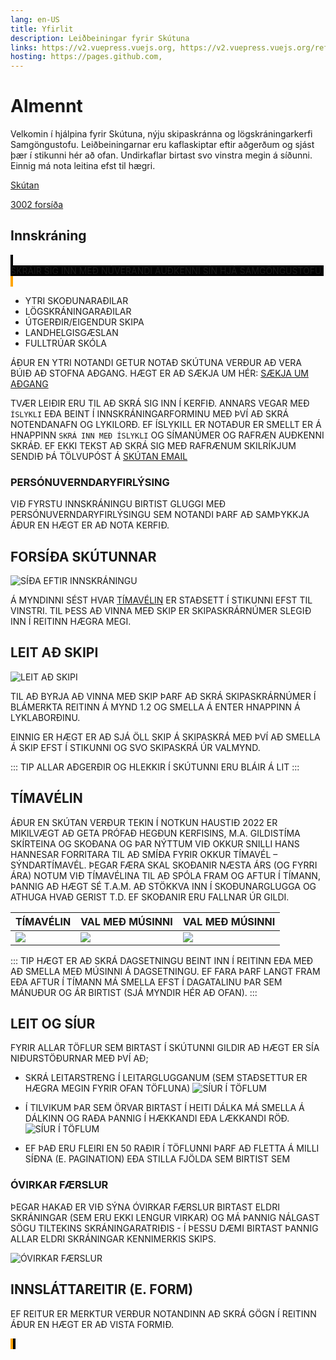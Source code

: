```yaml
---
lang: en-US
title: Yfirlit
description: Leiðbeiningar fyrir Skútuna
links: https://v2.vuepress.vuejs.org, https://v2.vuepress.vuejs.org/reference/plugin/docsearch.html, https://docsearch.algolia.com, https://v2.vuepress.vuejs.org/reference/plugin/search.html#local-search-index
hosting: https://pages.github.com, 
---
```


# Almennt

Velkomin í hjálpina fyrir Skútuna, nýju skipaskránna og lögskráningarkerfi Samgöngustofu.
Leiðbeiningarnar eru kaflaskiptar eftir aðgerðum og sjást þær í stikunni hér að ofan. Undirkaflar birtast svo vinstra megin á síðunni. Einnig má nota leitina efst til hægri.


[Skútan](https://skutantest.samgongustofa.is/) 


[3002 forsíða](http://127.0.0.1:5500/skutan/3002-mobile.html) 




## Innskráning

<!-- relative path -->

<Badge text="Innri notandi" style="background: black; text-transform: uppercase; padding: 0px 4px; margin: 20px 0 10px"/>
<br/>Skráir sig inn með núverandi auðkenni sín hjá Samgöngustofu.
<br/>

<!-- <Badge text="Ytri notandi" style="margin: 10px 0 -10px 0"/> -->
<Badge text="Ytri notendur" style="background: orange !important; text-transform: uppercase; padding: 0px 4px; margin: 30px 0 -10px 0"/>

- Ytri skoðunaraðilar
- Lögskráningaraðilar
- Útgerðir/eigendur skipa
- Landhelgisgæslan
- Fulltrúar skóla


Áður en ytri notandi getur notað Skútuna verður að vera búið að stofna aðgang. 
Hægt er að sækja um hér: [Sækja um aðgang](./getting-started.md)  

Tvær leiðir eru til að skrá sig inn í kerfið. Annars vegar með `ÍSLYKLI` eða beint í innskráningarforminu með því að skrá notendanafn og lykilorð.
Ef íslykill er notaður er smellt er á hnappinn `SKRÁ INN MEÐ ÍSLYKLI` og símanúmer og rafræn auðkenni skráð. Ef ekki tekst að skrá sig með rafrænum skilríkjum sendið þá tölvupóst á [Skútan email](mailto:skutan@samgongustofa.is) 

### Persónuverndaryfirlýsing
Við fyrstu innskráningu birtist gluggi með persónuverndaryfirlýsingu sem notandi þarf að samþykkja áður en hægt er að nota kerfið.
 



## Forsíða Skútunnar
![Síða eftir innskráningu](images/fp.png)

Á myndinni sést hvar  [tímavélin](README.md#tímavélin) er staðsett í stikunni efst til vinstri. Til þess að vinna með skip er skipaskrárnúmer slegið inn í reitinn hægra megi.


## Leit að skipi
![Leit að skipi](images/leit.png)

Til að byrja að vinna með skip þarf að skrá skipaskrárnúmer í blámerkta reitinn  á mynd 1.2 og smella á enter hnappinn á lyklaborðinu.


Einnig er hægt er að sjá öll skip á skipaskrá með því að smella á Skip efst í stikunni og svo Skipaskrá úr valmynd.

::: tip
Allar aðgerðir og hlekkir í Skútunni eru bláir á lit
:::


## Tímavélin
Áður en Skútan verður tekin í notkun haustið 2022 er mikilvægt að geta prófað hegðun kerfisins, m.a. gildistíma skírteina og skoðana og þar nýttum við okkur snilli hans Hannesar forritara til að smíða fyrir okkur tímavél – sýndartímavél.
Þegar færa skal skoðanir næsta árs (og fyrri ára) notum við tímavélina til að spóla fram og aftur í tímann, þannig að hægt sé t.a.m. að stökkva inn í skoðunarglugga og athuga hvað gerist t.d. ef skoðanir eru fallnar úr gildi.


|  Tímavélin    | Val með músinni  | Val með músinni  |
|-----------|-----------|-----------|
| ![](images/timavel.png)  | ![](images/timavel-2.png)   |  ![](images/timavel-2.png)   |

::: tip
Hægt er að skrá dagsetningu beint inn í reitinn eða með að smella með músinni á dagsetningu. Ef fara þarf langt fram eða aftur í tímann má smella efst í dagatalinu þar sem mánuður og ár birtist (sjá myndir hér að ofan).
:::


## Leit og síur

Fyrir allar töflur sem birtast í Skútunni gildir að hægt er sía niðurstöðurnar með því að;
- skrá leitarstreng í leitarglugganum (sem staðsettur er hægra megin fyrir ofan töfluna) 
![Síur í töflum](images/filter-table.png)
- Í tilvikum þar sem örvar birtast í heiti dálka má smella á dálkinn og raða þannig í hækkandi eða lækkandi röð.
![Síur í töflum](images/filter.png)

- Ef það eru fleiri en 50 raðir í töflunni þarf að fletta á milli síðna (e. pagination) eða stilla fjölda sem birtist sem  

### Óvirkar færslur
Þegar hakað er við Sýna óvirkar færslur birtast eldri skráningar (sem eru ekki lengur virkar) og má þannig nálgast sögu tiltekins skráningaratriðis - í þessu dæmi birtast þannig allar eldri skráningar kennimerkis skips.

![Óvirkar færslur](images/ovirkar.png)



## Innsláttareitir (e. form)

Ef reitur er <Badge text="*"/> merktur verður notandinn að skrá gögn í reitinn áður en hægt er að vista formið.


